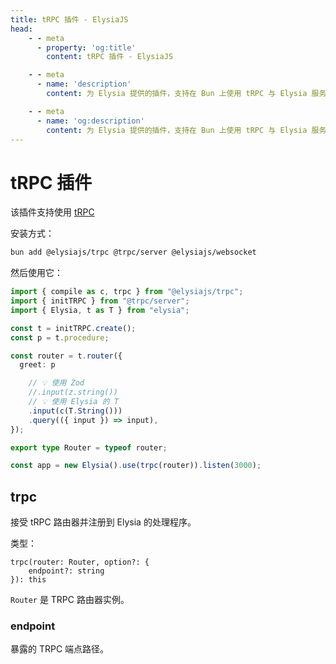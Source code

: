 ```yaml
---
title: tRPC 插件 - ElysiaJS
head:
    - - meta
      - property: 'og:title'
        content: tRPC 插件 - ElysiaJS

    - - meta
      - name: 'description'
        content: 为 Elysia 提供的插件，支持在 Bun 上使用 tRPC 与 Elysia 服务器。首先通过 "bun add @elysiajs/trpc" 安装插件。

    - - meta
      - name: 'og:description'
        content: 为 Elysia 提供的插件，支持在 Bun 上使用 tRPC 与 Elysia 服务器。首先通过 "bun add @elysiajs/trpc" 安装插件。
---
```


# tRPC 插件
该插件支持使用 [tRPC](https://trpc.io/)

安装方式：
```bash
bun add @elysiajs/trpc @trpc/server @elysiajs/websocket 
```

然后使用它：
```typescript
import { compile as c, trpc } from "@elysiajs/trpc";
import { initTRPC } from "@trpc/server";
import { Elysia, t as T } from "elysia";

const t = initTRPC.create();
const p = t.procedure;

const router = t.router({
  greet: p

    // 💡 使用 Zod
    //.input(z.string())
    // 💡 使用 Elysia 的 T
    .input(c(T.String()))
    .query(({ input }) => input),
});

export type Router = typeof router;

const app = new Elysia().use(trpc(router)).listen(3000);
```

## trpc
接受 tRPC 路由器并注册到 Elysia 的处理程序。

类型：
```
trpc(router: Router, option?: {
    endpoint?: string
}): this
```

`Router` 是 TRPC 路由器实例。

### endpoint
暴露的 TRPC 端点路径。
